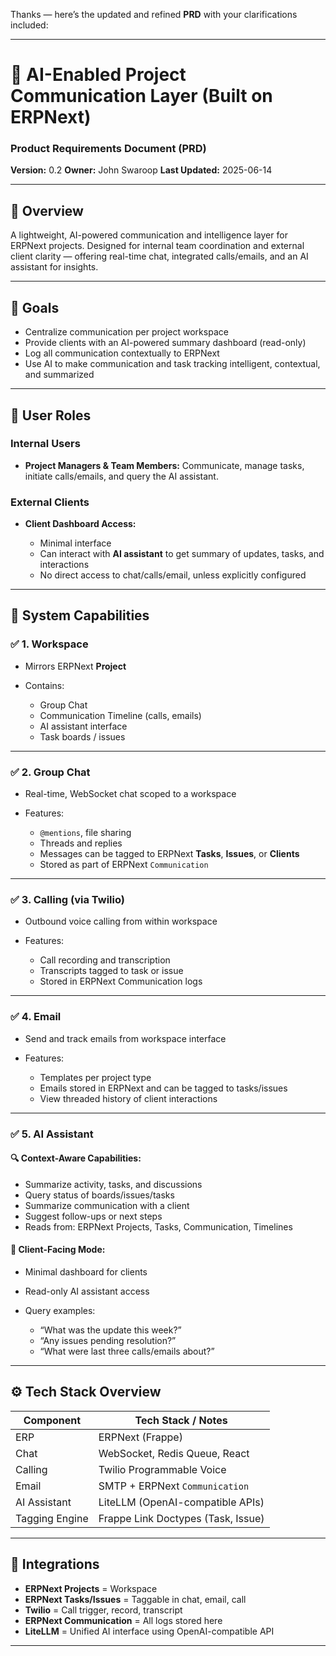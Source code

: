 Thanks — here’s the updated and refined **PRD** with your clarifications included:

---

# 🧠 **AI-Enabled Project Communication Layer (Built on ERPNext)**

### Product Requirements Document (PRD)

**Version:** 0.2
**Owner:** John Swaroop
**Last Updated:** 2025-06-14

---

## 📌 **Overview**

A lightweight, AI-powered communication and intelligence layer for ERPNext projects. Designed for internal team coordination and external client clarity — offering real-time chat, integrated calls/emails, and an AI assistant for insights.

---

## 🎯 **Goals**

- Centralize communication per project workspace
- Provide clients with an AI-powered summary dashboard (read-only)
- Log all communication contextually to ERPNext
- Use AI to make communication and task tracking intelligent, contextual, and summarized

---

## 👤 **User Roles**

### Internal Users

- **Project Managers & Team Members:** Communicate, manage tasks, initiate calls/emails, and query the AI assistant.

### External Clients

- **Client Dashboard Access:**

  - Minimal interface
  - Can interact with **AI assistant** to get summary of updates, tasks, and interactions
  - No direct access to chat/calls/email, unless explicitly configured

---

## 🧱 **System Capabilities**

### ✅ 1. **Workspace**

- Mirrors ERPNext **Project**
- Contains:

  - Group Chat
  - Communication Timeline (calls, emails)
  - AI assistant interface
  - Task boards / issues

---

### ✅ 2. **Group Chat**

- Real-time, WebSocket chat scoped to a workspace
- Features:

  - `@mentions`, file sharing
  - Threads and replies
  - Messages can be tagged to ERPNext **Tasks**, **Issues**, or **Clients**
  - Stored as part of ERPNext `Communication`

---

### ✅ 3. **Calling (via Twilio)**

- Outbound voice calling from within workspace
- Features:

  - Call recording and transcription
  - Transcripts tagged to task or issue
  - Stored in ERPNext Communication logs

---

### ✅ 4. **Email**

- Send and track emails from workspace interface
- Features:

  - Templates per project type
  - Emails stored in ERPNext and can be tagged to tasks/issues
  - View threaded history of client interactions

---

### ✅ 5. **AI Assistant**

#### 🔍 Context-Aware Capabilities:

- Summarize activity, tasks, and discussions
- Query status of boards/issues/tasks
- Summarize communication with a client
- Suggest follow-ups or next steps
- Reads from: ERPNext Projects, Tasks, Communication, Timelines

#### 🔐 Client-Facing Mode:

- Minimal dashboard for clients
- Read-only AI assistant access
- Query examples:

  - “What was the update this week?”
  - “Any issues pending resolution?”
  - “What were last three calls/emails about?”

---

## ⚙️ **Tech Stack Overview**

| Component      | Tech Stack / Notes                 |
| -------------- | ---------------------------------- |
| ERP            | ERPNext (Frappe)                   |
| Chat           | WebSocket, Redis Queue, React      |
| Calling        | Twilio Programmable Voice          |
| Email          | SMTP + ERPNext `Communication`     |
| AI Assistant   | LiteLLM (OpenAI-compatible APIs)   |
| Tagging Engine | Frappe Link Doctypes (Task, Issue) |

---

## 🔄 **Integrations**

- **ERPNext Projects** = Workspace
- **ERPNext Tasks/Issues** = Taggable in chat, email, call
- **Twilio** = Call trigger, record, transcript
- **ERPNext Communication** = All logs stored here
- **LiteLLM** = Unified AI interface using OpenAI-compatible API

---
